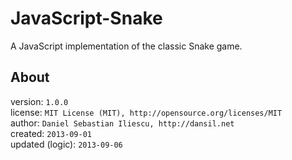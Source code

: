 JavaScript-Snake
================

A JavaScript implementation of the classic Snake game.

About
------------------

version: `1.0.0`  
license: `MIT License (MIT), http://opensource.org/licenses/MIT`  
author: `Daniel Sebastian Iliescu, http://dansil.net`  
created: `2013-09-01`  
updated (logic): `2013-09-06`
